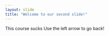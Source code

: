 ```yaml
---
layout: slide
title: "Welcome to our second slide!"
---
```

This course sucks
Use the left arrow to go back!
